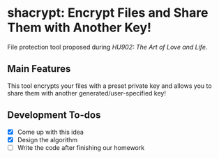 # shacrypt: Encrypt Files and Share Them with Another Key!

File protection tool proposed during *HU902: The Art of Love and Life*.

## Main Features

This tool encrypts your files with a preset private key and allows you to share them with another generated/user-specified key!



## Development To-dos

- [x] Come up with this idea
- [x] Design the algorithm
- [ ] Write the code after finishing our homework